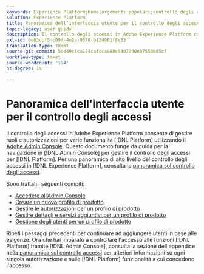 ```yaml
---
keywords: Experience Platform;home;argomenti popolari;controllo degli accessi;Admin Console di Adobe
solution: Experience Platform
title: Panoramica dell’interfaccia utente per il controllo degli accessi
topic-legacy: user guide
description: Il controllo degli accessi in Adobe Experience Platform consente di gestire ruoli e autorizzazioni per varie funzionalità di Platform utilizzando Adobe Admin Console. Questo documento funge da guida per l’esplorazione dell’Admin Console per gestire il controllo degli accessi per Platform.
exl-id: 6d83cbf5-c09f-4e2a-9678-b124981f8e83
translation-type: tm+mt
source-git-commit: 5d449c1ca174cafcca988e9487940eb7550bd5cf
workflow-type: tm+mt
source-wordcount: '194'
ht-degree: 1%

---
```


# Panoramica dell’interfaccia utente per il controllo degli accessi

Il controllo degli accessi in Adobe Experience Platform consente di gestire ruoli e autorizzazioni per varie funzionalità [!DNL Platform] utilizzando il [Adobe Admin Console](https://adminconsole.adobe.com). Questo documento funge da guida per la navigazione in [!DNL Admin Console] per gestire il controllo degli accessi per [!DNL Platform]. Per una panoramica di alto livello del controllo degli accessi in [!DNL Experience Platform], consulta la [panoramica sul controllo degli accessi](./../home.md).

Sono trattati i seguenti compiti:

- [Accedere all’Admin Console](./browse.md)
- [Creare un nuovo profilo di prodotto](./create-profile.md)
- [Gestire le autorizzazioni per un profilo di prodotto](./permissions.md)
- [Gestire dettagli e servizi aggiuntivi per un profilo di prodotto](./details-and-services.md)
- [Gestione degli utenti per un profilo di prodotto](./users.md)

Ripeti i passaggi precedenti per continuare ad aggiungere utenti in base alle esigenze. Ora che hai imparato a controllare l&#39;accesso alle funzioni [!DNL Platform] tramite [!DNL Admin Console], consulta la sezione dell&#39;appendice nella [panoramica sul controllo accessi](../home.md) per ulteriori informazioni su ogni singola autorizzazione e sulle [!DNL Platform] funzionalità a cui concedono l&#39;accesso.
